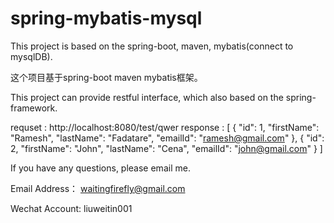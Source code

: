 # spring-mybatis-mysql

This project is based on the spring-boot, maven, mybatis(connect to mysqlDB).

这个项目基于spring-boot maven mybatis框架。 

This project can provide restful interface, which also based on the spring-framework.

requset : http://localhost:8080/test/qwer
response :
[
    {
        "id": 1,
        "firstName": "Ramesh",
        "lastName": "Fadatare",
        "emailId": "ramesh@gmail.com"
    },
    {
        "id": 2,
        "firstName": "John",
        "lastName": "Cena",
        "emailId": "john@gmail.com"
    }
]



If you have any questions, please email me.

Email Address： waitingfirefly@gmail.com

Wechat Account: liuweitin001
